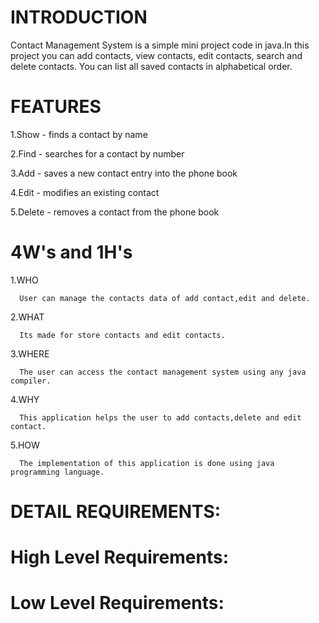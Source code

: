 # INTRODUCTION
Contact Management System is a simple mini project code in java.In this project you can add contacts, view contacts, edit contacts, search and delete contacts. You can list all saved contacts in alphabetical order.

# FEATURES

1.Show - finds a contact by name

2.Find - searches for a contact by number

3.Add - saves a new contact entry into the phone book

4.Edit - modifies an existing contact

5.Delete - removes a contact from the phone book

# 4W's and 1H's

1.WHO

      User can manage the contacts data of add contact,edit and delete.

2.WHAT

      Its made for store contacts and edit contacts.

3.WHERE

      The user can access the contact management system using any java compiler.

4.WHY

      This application helps the user to add contacts,delete and edit contact.

5.HOW

      The implementation of this application is done using java programming language.

# DETAIL REQUIREMENTS:

# High Level Requirements:

# Low Level Requirements:
